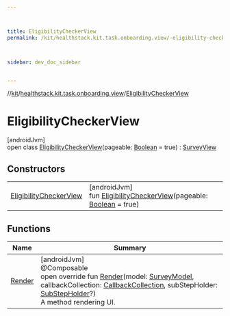 ```yaml
---



title: EligibilityCheckerView
permalink: /kit/healthstack.kit.task.onboarding.view/-eligibility-checker-view/index.html



sidebar: dev_doc_sidebar


---
```




//[kit](/kit.html)/[healthstack.kit.task.onboarding.view](../index.html)/[EligibilityCheckerView](index.html)



# EligibilityCheckerView



[androidJvm]\
open class [EligibilityCheckerView](index.html)(pageable: [Boolean](https://kotlinlang.org/api/latest/jvm/stdlib/kotlin/-boolean/index.html) = true) : [SurveyView](../../healthstack.kit.task.survey.view/-survey-view/index.html)



## Constructors


| | |
|---|---|
| [EligibilityCheckerView](-eligibility-checker-view.html) | [androidJvm]<br>fun [EligibilityCheckerView](-eligibility-checker-view.html)(pageable: [Boolean](https://kotlinlang.org/api/latest/jvm/stdlib/kotlin/-boolean/index.html) = true) |


## Functions


| Name | Summary |
|---|---|
| [Render](../../healthstack.kit.task.survey.view/-survey-view/-render.html) | [androidJvm]<br>@Composable<br>open override fun [Render](../../healthstack.kit.task.survey.view/-survey-view/-render.html)(model: [SurveyModel](../../healthstack.kit.task.survey.model/-survey-model/index.html), callbackCollection: [CallbackCollection](../../healthstack.kit.task.base/-callback-collection/index.html), subStepHolder: [SubStepHolder](../../healthstack.kit.task.survey.question/-sub-step-holder/index.html)?)<br>A method rendering UI. |



